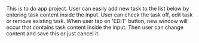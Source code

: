 This is to do app project.
User can easily add new task to the list below by entering task content inside the input.
User can check the task off, edit task or remove existing task.
When user tap on 'EDIT' button, new window will occur that contains task content inside the input. Then user can change content and save this or just cancel it.
